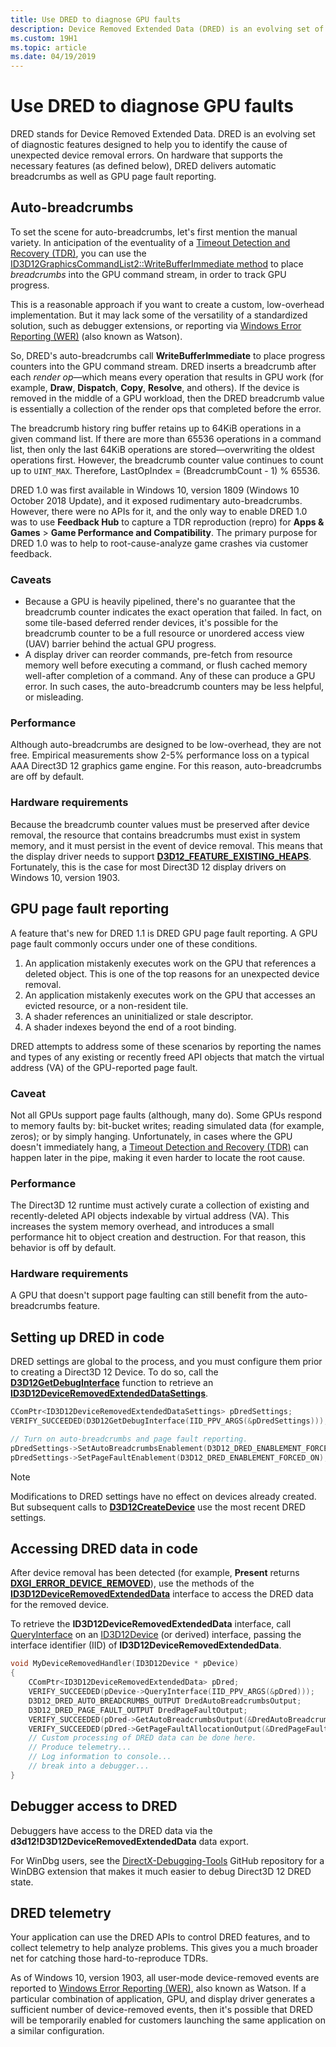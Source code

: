 ```yaml
---
title: Use DRED to diagnose GPU faults
description: Device Removed Extended Data (DRED) is an evolving set of diagnostic features designed to help you to identify the cause of unexpected device removal errors.
ms.custom: 19H1
ms.topic: article
ms.date: 04/19/2019
---
```


# Use DRED to diagnose GPU faults
DRED stands for Device Removed Extended Data. DRED is an evolving set of diagnostic features designed to help you to identify the cause of unexpected device removal errors. On hardware that supports the necessary features (as defined below), DRED delivers automatic breadcrumbs as well as GPU page fault reporting.

## Auto-breadcrumbs
To set the scene for auto-breadcrumbs, let's first mention the manual variety. In anticipation of the eventuality of a [Timeout Detection and Recovery (TDR)](/windows-hardware/drivers/display/timeout-detection-and-recovery), you can use the [ID3D12GraphicsCommandList2::WriteBufferImmediate method](/windows/desktop/api/d3d12/nf-d3d12-id3d12graphicscommandlist2-writebufferimmediate) to place *breadcrumbs* into the GPU command stream, in order to track GPU progress.

This is a reasonable approach if you want to create a custom, low-overhead implementation. But it may lack some of the versatility of a standardized solution, such as debugger extensions, or reporting via [Windows Error Reporting (WER)](/windows/desktop/wer/windows-error-reporting) (also known as Watson).

So, DRED's auto-breadcrumbs call **WriteBufferImmediate** to place progress counters into the GPU command stream. DRED inserts a breadcrumb after each *render op*&mdash;which means every operation that results in GPU work (for example, **Draw**, **Dispatch**, **Copy**, **Resolve**, and others). If the device is removed in the middle of a GPU workload, then the DRED breadcrumb value is essentially a collection of the render ops that completed before the error.

The breadcrumb history ring buffer retains up to 64KiB operations in a given command list. If there are more than 65536 operations in a command list, then only the last 64KiB operations are stored&mdash;overwriting the oldest operations first. However, the breadcrumb counter value continues to count up to `UINT_MAX`. Therefore, LastOpIndex = (BreadcrumbCount - 1) % 65536.

DRED 1.0 was first available in Windows 10, version 1809 (Windows 10 October 2018 Update), and it exposed rudimentary auto-breadcrumbs. However, there were no APIs for it, and the only way to enable DRED 1.0 was to use **Feedback Hub** to capture a TDR reproduction (repro) for **Apps & Games** \> **Game Performance and Compatibility**. The primary purpose for DRED 1.0 was to help to root-cause-analyze game crashes via customer feedback.
### Caveats
- Because a GPU is heavily pipelined, there's no guarantee that the breadcrumb counter indicates the exact operation that failed. In fact, on some tile-based deferred render devices, it's possible for the breadcrumb counter to be a full resource or unordered access view (UAV) barrier behind the actual GPU progress.
- A display driver can reorder commands, pre-fetch from resource memory well before executing a command, or flush cached memory well-after completion of a command. Any of these can produce a GPU error. In such cases, the auto-breadcrumb counters may be less helpful, or misleading.
### Performance
Although auto-breadcrumbs are designed to be low-overhead, they are not free. Empirical measurements show 2-5% performance loss on a typical AAA Direct3D 12 graphics game engine. For this reason, auto-breadcrumbs are off by default.
### Hardware requirements
Because the breadcrumb counter values must be preserved after device removal, the resource that contains breadcrumbs must exist in system memory, and it must persist in the event of device removal. This means that the display driver needs to support [**D3D12_FEATURE_EXISTING_HEAPS**](/windows/desktop/api/d3d12/ne-d3d12-d3d12_feature). Fortunately, this is the case for most Direct3D 12 display drivers on Windows 10, version 1903.
## GPU page fault reporting
A feature that's new for DRED 1.1 is DRED GPU page fault reporting. A GPU page fault commonly occurs under one of these conditions.

1. An application mistakenly executes work on the GPU that references a deleted object. This is one of the top reasons for an unexpected device removal.
2. An application mistakenly executes work on the GPU that accesses an evicted resource, or a non-resident tile.
3. A shader references an uninitialized or stale descriptor.
3. A shader indexes beyond the end of a root binding.

DRED attempts to address some of these scenarios by reporting the names and types of any existing or recently freed API objects that match the virtual address (VA) of the GPU-reported page fault.

### Caveat
Not all GPUs support page faults (although, many do). Some GPUs respond to memory faults by: bit-bucket writes; reading simulated data (for example, zeros); or by simply hanging. Unfortunately, in cases where the GPU doesn't immediately hang, a [Timeout Detection and Recovery (TDR)](/windows-hardware/drivers/display/timeout-detection-and-recovery) can happen later in the pipe, making it even harder to locate the root cause.

### Performance
The Direct3D 12 runtime must actively curate a collection of existing and recently-deleted API objects indexable by virtual address (VA). This increases the system memory overhead, and introduces a small performance hit to object creation and destruction. For that reason, this behavior is off by default.

### Hardware requirements
A GPU that doesn't support page faulting can still benefit from the auto-breadcrumbs feature.

## Setting up DRED in code
DRED settings are global to the process, and you must configure them prior to creating a Direct3D 12 Device. To do so, call the [**D3D12GetDebugInterface**](/windows/desktop/api/d3d12/nf-d3d12-d3d12getdebuginterface) function to retrieve an [**ID3D12DeviceRemovedExtendedDataSettings**](/windows/desktop/api/d3d12/nn-d3d12-id3d12deviceremovedextendeddatasettings).

```cpp
CComPtr<ID3D12DeviceRemovedExtendedDataSettings> pDredSettings;
VERIFY_SUCCEEDED(D3D12GetDebugInterface(IID_PPV_ARGS(&pDredSettings)));

// Turn on auto-breadcrumbs and page fault reporting.
pDredSettings->SetAutoBreadcrumbsEnablement(D3D12_DRED_ENABLEMENT_FORCED_ON);
pDredSettings->SetPageFaultEnablement(D3D12_DRED_ENABLEMENT_FORCED_ON);
```

> [!NOTE]
> Modifications to DRED settings have no effect on devices already created. But subsequent calls to [**D3D12CreateDevice**](/windows/desktop/api/d3d12/nf-d3d12-d3d12createdevice) use the most recent DRED settings.

## Accessing DRED data in code
After device removal has been detected (for example, **Present** returns [**DXGI_ERROR_DEVICE_REMOVED**](/windows/desktop/com/com-error-codes-10)), use the methods of the [**ID3D12DeviceRemovedExtendedData**](/windows/desktop/api/d3d12/nn-d3d12-id3d12deviceremovedextendeddata) interface to access the DRED data for the removed device.

To retrieve the **ID3D12DeviceRemovedExtendedData** interface, call [QueryInterface](/windows/desktop/api/unknwn/nf-unknwn-iunknown-queryinterface(refiid_void)) on an [ID3D12Device](/windows/win32/api/d3d12/nn-d3d12-id3d12device) (or derived) interface, passing the interface identifier (IID) of **ID3D12DeviceRemovedExtendedData**.

```cpp
void MyDeviceRemovedHandler(ID3D12Device * pDevice)
{
    CComPtr<ID3D12DeviceRemovedExtendedData> pDred;
    VERIFY_SUCCEEDED(pDevice->QueryInterface(IID_PPV_ARGS(&pDred)));
    D3D12_DRED_AUTO_BREADCRUMBS_OUTPUT DredAutoBreadcrumbsOutput;
    D3D12_DRED_PAGE_FAULT_OUTPUT DredPageFaultOutput;
    VERIFY_SUCCEEDED(pDred->GetAutoBreadcrumbsOutput(&DredAutoBreadcrumbsOutput));
    VERIFY_SUCCEEDED(pDred->GetPageFaultAllocationOutput(&DredPageFaultOutput));
    // Custom processing of DRED data can be done here.
    // Produce telemetry...
    // Log information to console...
    // break into a debugger...
}
```

## Debugger access to DRED
Debuggers have access to the DRED data via the **d3d12!D3D12DeviceRemovedExtendedData** data export.

For WinDbg users, see the [DirectX-Debugging-Tools](https://github.com/microsoft/DirectX-Debugging-Tools) GitHub repository for a WinDBG extension that makes it much easier to debug Direct3D 12 DRED state.

## DRED telemetry
Your application can use the DRED APIs to control DRED features, and to collect telemetry to help analyze problems. This gives you a much broader net for catching those hard-to-reproduce TDRs.

As of Windows 10, version 1903, all user-mode device-removed events are reported to [Windows Error Reporting (WER)](/windows/desktop/wer/windows-error-reporting), also known as Watson. If a particular combination of application, GPU, and display driver generates a sufficient number of device-removed events, then it's possible that DRED will be temporarily enabled for customers launching the same application on a similar configuration.
